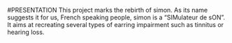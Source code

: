 #PRESENTATION
This project marks the rebirth of simon.
As its name suggests it for us, French speaking people, simon is a “SIMulateur de sON”. It aims at recreating several types of earring impairment such as tinnitus or hearing loss.

